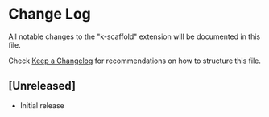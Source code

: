 # Change Log

All notable changes to the "k-scaffold" extension will be documented in this file.

Check [Keep a Changelog](http://keepachangelog.com/) for recommendations on how to structure this file.

## [Unreleased]

- Initial release